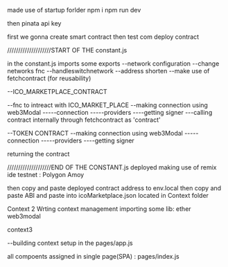 made use of startup forlder
npm i
npm run dev

then pinata api key

first we gonna create smart contract 
 then test com
  deploy contract 

////////////////////START OF THE constant.js

in the constant.js
imports 
some exports
--network configuration
--change networks fnc
--handleswitchnetwork
--address shorten
--make use of fetchcontract (for reusability)

--ICO_MARKETPLACE_CONTRACT

--fnc to intreact with ICO_MARKET_PLACE
--making connection using web3Modal
-----connection
-----providers
----getting signer
---calling contract internally through fetchcontract as 'contract'

--TOKEN CONTRACT
--making connection using web3Modal
-----connection
-----providers
----getting signer

returning the contract

////////////////////END OF THE CONSTANT.js
deployed making use of remix ide 
testnet : Polygon Amoy

then copy and paste deployed contract address to env.local
then copy and paste ABI and paste into icoMarketplace.json located in Context folder


Context 2
Wrting context management
importing some lib:  ether web3modal 


context3

--building context setup in the pages/app.js


all compoents assigned in single page(SPA) : pages/index.js